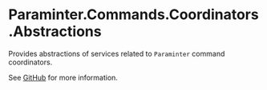 # Paraminter.Commands.Coordinators.Abstractions

Provides abstractions of services related to `Paraminter` command coordinators.

See [GitHub](https://github.com/Paraminter/Paraminter.Commands) for more information.